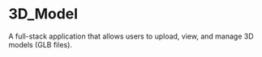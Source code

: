 # 3D_Model
A full-stack application that allows users to upload, view, and manage 3D models (GLB files).
